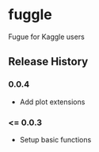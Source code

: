 # fuggle
Fugue for Kaggle users


## Release History

### 0.0.4

* Add plot extensions

### <= 0.0.3

* Setup basic functions
